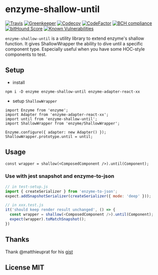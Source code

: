 # enzyme-shallow-until

[![Travis][build-badge]][build]
[![Greenkeeper][greenkeeper-badge]][greenkeeper]
[![Codecov][codecov-badge]][codecov]
[![CodeFactor][codefactor-badge]][codefactor]
[![BCH compliance][bettercodehub-badge]][bettercodehub]
[![bitHound Score][bitHound-badge]][bitHound]
[![Known Vulnerabilities][snyk-badge]][snyk]

`enzyme-shallow-until` is a utility library to extend enzyme's shallow function.
It gives ShallowWrapper the ability to dive until a specific component type.
Especially useful when you have some HOC-style components to test.

## Setup
- install

`npm i -D enzyme enzyme-shallow-until enzyme-adapter-react-xx`

- setup `ShallowWrapper`
```
import Enzyme from 'enzyme';
import Adapter from 'enzyme-adapter-react-xx';
import until from 'enzyme-shallow-until';
import ShallowWrapper from 'enzyme/ShallowWrapper';

Enzyme.configure({ adapter: new Adapter() });
ShallowWrapper.prototype.until = until;
```

## Usage
```
const wrapper = shallow(<ComposedComponent />).until(Component);
```

### Use with jest snapshot and enzyme-to-json
```js
// in test-setup.js
import { createSerializer } from 'enzyme-to-json';
expect.addSnapshotSerializer(createSerializer({ mode: 'deep' }));
```

```js
// in xxx.test.js
it('should keep render result unchanged', () => {
  const wrapper = shallow(<ComposedComponent />).until(Component);
  expect(wrapper).toMatchSnapshot();
})
```

## Thanks

Thank @matthieuprat for his [gist](https://gist.github.com/matthieuprat/5fd37abbd4a4002e6cfe0c73ae54cda8)

## License MIT

[build-badge]: https://travis-ci.org/Stupidism/enzyme-shallow-until.svg?branch=master
[build]: https://travis-ci.org/Stupidism/enzyme-shallow-until

[greenkeeper-badge]: https://badges.greenkeeper.io/stupidism/enzyme-shallow-until.svg
[greenkeeper]: https://greenkeeper.io/

[codecov-badge]: https://codecov.io/gh/Stupidism/enzyme-shallow-until/branch/master/graph/badge.svg
[codecov]: https://codecov.io/gh/Stupidism/enzyme-shallow-until

[codefactor-badge]: https://www.codefactor.io/repository/github/storybooks/storybook/badge
[codefactor]: https://www.codefactor.io/repository/github/Stupidism/enzyme-shallow-until

[bettercodehub-badge]: https://bettercodehub.com/edge/badge/Stupidism/enzyme-shallow-until?branch=master
[bettercodehub]: https://bettercodehub.com/

[bitHound-badge]: https://www.bithound.io/github/Stupidism/enzyme-shallow-until/badges/score.svg
[bitHound]: https://www.bithound.io/github/Stupidism/enzyme-shallow-until

[snyk-badge]: https://snyk.io/test/github/stupidism/enzyme-shallow-until/badge.svg
[snyk]: https://snyk.io/test/github/stupidism/enzyme-shallow-until
